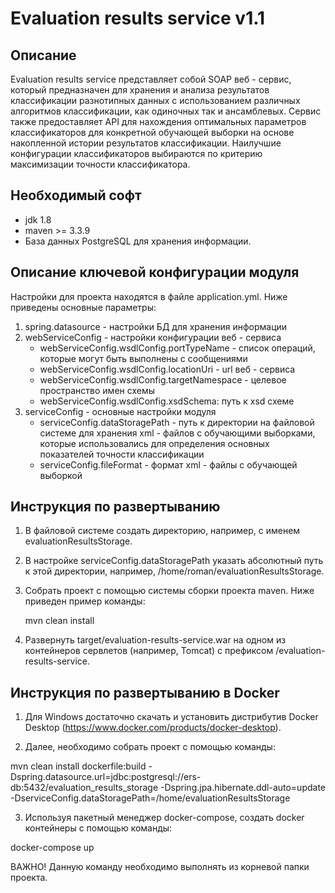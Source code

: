 Evaluation results service v1.1
========================================

Описание
----------------------------------------
   Evaluation results service представляет собой SOAP веб - сервис, который предназначен для хранения
и анализа результатов классификации разнотипных данных с использованием различных алгоритмов классификации,
как одиночных так и ансамблевых. Сервис также предоставляет API для нахождения оптимальных параметров
классификаторов для конкретной обучающей выборки на основе накопленной истории результатов классификации.
Наилучшие конфигурации классификаторов выбираются по критерию максимизации точности классификатора.


Необходимый софт
----------------------------------------
* jdk 1.8
* maven >= 3.3.9
* База данных PostgreSQL для хранения информации.

Описание ключевой конфигурации модуля
----------------------------------------
Настройки для проекта находятся в файле application.yml. Ниже приведены основные параметры:
1) spring.datasource - настройки БД для хранения информации
2) webServiceConfig - настройки конфигурации веб - сервиса
    * webServiceConfig.wsdlConfig.portTypeName - список операций, которые могут быть выполнены с сообщениями
    * webServiceConfig.wsdlConfig.locationUri - url веб - сервиса
    * webServiceConfig.wsdlConfig.targetNamespace - целевое пространство имен схемы
    * webServiceConfig.wsdlConfig.xsdSchema: путь к xsd схеме
3) serviceConfig - основные настройки модуля
    * serviceConfig.dataStoragePath - путь к директории на файловой системе для хранения xml - файлов с
    обучающими выборками, которые использовались для определения основных показателей точности классификации
    * serviceConfig.fileFormat - формат xml - файлы с обучающей выборкой

Инструкция по развертыванию
----------------------------------------
    
1. В файловой системе создать директорию, например, с именем evaluationResultsStorage.

2. В настройке serviceConfig.dataStoragePath указать абсолютный путь к этой директории,
   например, /home/roman/evaluationResultsStorage.
   
3. Собрать проект с помощью системы сборки проекта maven. Ниже приведен пример команды:

   mvn clean install
   
4. Развернуть target/evaluation-results-service.war на одном из контейнеров сервлетов (например, Tomcat)
   с префиксом /evaluation-results-service.
   
Инструкция по развертыванию в Docker
-------------------------------------------------------

1. Для Windows достаточно скачать и установить дистрибутив Docker Desktop (https://www.docker.com/products/docker-desktop).

2. Далее, необходимо собрать проект с помощью команды:

mvn clean install dockerfile:build -Dspring.datasource.url=jdbc:postgresql://ers-db:5432/evaluation_results_storage -Dspring.jpa.hibernate.ddl-auto=update -DserviceConfig.dataStoragePath=/home/evaluationResultsStorage

3. Используя пакетный менеджер docker-compose, создать docker контейнеры с помощью команды:

docker-compose up

ВАЖНО! Данную команду необходимо выполнять из корневой папки проекта.

   
